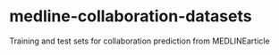 medline-collaboration-datasets
==============================

Training and test sets for collaboration prediction from MEDLINEarticle
